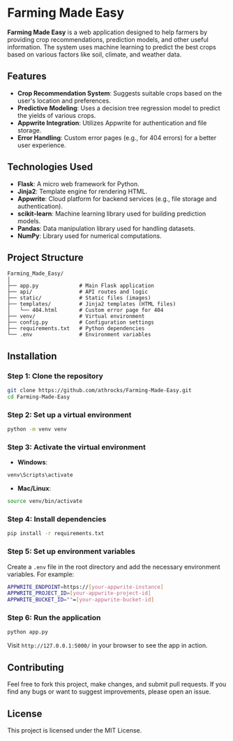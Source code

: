 
# Farming Made Easy

**Farming Made Easy** is a web application designed to help farmers by providing crop recommendations, prediction models, and other useful information. The system uses machine learning to predict the best crops based on various factors like soil, climate, and weather data.

## Features

- **Crop Recommendation System**: Suggests suitable crops based on the user's location and preferences.
- **Predictive Modeling**: Uses a decision tree regression model to predict the yields of various crops.
- **Appwrite Integration**: Utilizes Appwrite for authentication and file storage.
- **Error Handling**: Custom error pages (e.g., for 404 errors) for a better user experience.

## Technologies Used

- **Flask**: A micro web framework for Python.
- **Jinja2**: Template engine for rendering HTML.
- **Appwrite**: Cloud platform for backend services (e.g., file storage and authentication).
- **scikit-learn**: Machine learning library used for building prediction models.
- **Pandas**: Data manipulation library used for handling datasets.
- **NumPy**: Library used for numerical computations.

## Project Structure

```
Farming_Made_Easy/
│
├── app.py             # Main Flask application
├── api/               # API routes and logic
├── static/            # Static files (images)
├── templates/         # Jinja2 templates (HTML files)
│   └── 404.html       # Custom error page for 404
├── venv/              # Virtual environment
├── config.py          # Configuration settings
├── requirements.txt   # Python dependencies
└── .env               # Environment variables
```

## Installation

### Step 1: Clone the repository

```bash
git clone https://github.com/athrocks/Farming-Made-Easy.git
cd Farming-Made-Easy
```

### Step 2: Set up a virtual environment

```bash
python -m venv venv
```

### Step 3: Activate the virtual environment

- **Windows**:

```bash
venv\Scripts\activate
```

- **Mac/Linux**:

```bash
source venv/bin/activate
```

### Step 4: Install dependencies

```bash
pip install -r requirements.txt
```

### Step 5: Set up environment variables

Create a `.env` file in the root directory and add the necessary environment variables. For example:

```bash
APPWRITE_ENDPOINT=https://[your-appwrite-instance]
APPWRITE_PROJECT_ID=[your-appwrite-project-id]
APPWRITE_BUCKET_ID=""=[your-appwrite-bucket-id]
```

### Step 6: Run the application

```bash
python app.py
```

Visit `http://127.0.0.1:5000/` in your browser to see the app in action.

## Contributing

Feel free to fork this project, make changes, and submit pull requests. If you find any bugs or want to suggest improvements, please open an issue.

## License

This project is licensed under the MIT License.
